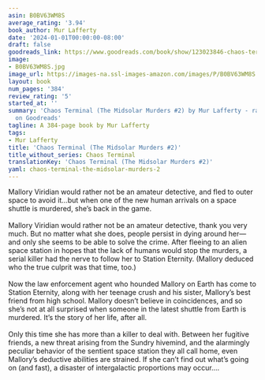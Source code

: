 ```yaml
---
asin: B0BV63WM8S
average_rating: '3.94'
book_author: Mur Lafferty
date: '2024-01-01T00:00:00-08:00'
draft: false
goodreads_link: https://www.goodreads.com/book/show/123023846-chaos-terminal
image:
- B0BV63WM8S.jpg
image_url: https://images-na.ssl-images-amazon.com/images/P/B0BV63WM8S.01._SCLZZZZZZZ.jpg
layout: book
num_pages: '384'
review_rating: '5'
started_at: ''
summary: 'Chaos Terminal (The Midsolar Murders #2) by Mur Lafferty - rated 3.94/5
  on Goodreads'
tagline: A 384-page book by Mur Lafferty
tags:
- Mur Lafferty
title: 'Chaos Terminal (The Midsolar Murders #2)'
title_without_series: Chaos Terminal
translationKey: 'Chaos Terminal (The Midsolar Murders #2)'
yaml: chaos-terminal-the-midsolar-murders-2
---
```


Mallory Viridian would rather not be an amateur detective, and fled to outer space to avoid it…but when one of the new human arrivals on a space shuttle is murdered, she’s back in the game.<br /><br />Mallory Viridian would rather not be an amateur detective, thank you very much. But no matter what she does, people persist in dying around her—and only she seems to be able to solve the crime. After fleeing to an alien space station in hopes that the lack of humans would stop the murders, a serial killer had the nerve to follow her to Station Eternity. (Mallory deduced who the true culprit was that time, too.)<br /><br />Now the law enforcement agent who hounded Mallory on Earth has come to Station Eternity, along with her teenage crush and his sister, Mallory’s best friend from high school. Mallory doesn’t believe in coincidences, and so she’s not at all surprised when someone in the latest shuttle from Earth is murdered. It’s the story of her life, after all.<br /><br />Only this time she has more than a killer to deal with. Between her fugitive friends, a new threat arising from the Sundry hivemind, and the alarmingly peculiar behavior of the sentient space station they all call home, even Mallory’s deductive abilities are strained. If she can’t find out what’s going on (and fast), a disaster of intergalactic proportions may occur.…